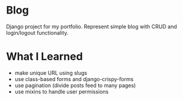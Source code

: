 # Blog

Django project for my portfolio. Represent simple blog with CRUD and login/logout functionality.


# What I Learned

* make unique URL using slugs
* use class-based forms and django-crispy-forms
* use pagination (divide posts feed to many pages)
* use mixins to handle user permissions